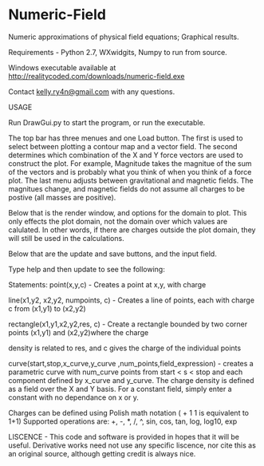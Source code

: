 Numeric-Field
=============

Numeric approximations of physical field equations; Graphical results.

Requirements - Python 2.7, WXwidgits, Numpy to run from source.

Windows executable available at http://realitycoded.com/downloads/numeric-field.exe

Contact kelly.ry4n@gmail.com with any questions.

USAGE

Run DrawGui.py to start the program, or run the executable.

The top bar has three menues and one Load button. The first is used to select between plotting a contour map and a
vector field. The second determines which combination of the X and Y force vectors are used to construct the plot.
For example, Magnitude takes the magnitue of the sum of the vectors and is probably what you think of when you
think of a force plot. The last menu adjusts between gravitational and magnetic fields. The magnitues change,
and magnetic fields do not assume all charges to be postive (all masses are positive).

Below that is the render window, and options for the domain to plot. This only effects the plot domain, not the domain
over which values are calulated. In other words, if there are charges outside the plot domain, they will still
be used in the calculations.

Below that are the update and save buttons, and the input field.

Type help and then update to see the following:

Statements:
point(x,y,c)                       -   Creates a point at x,y, with charge

line(x1,y2, x2,y2, numpoints, c)   -   Creates a line of points, each with charge c from (x1,y1) to (x2,y2)

rectangle(x1,y1,x2,y2,res, c)      -   Create a rectangle bounded by two corner points (x1,y1) and (x2,y2)where the charge

density is related to res, and c gives the charge of the individual points

curve(start,stop,x_curve,y_curve ,num_points,field_expression) - creates a parametric curve with num_curve points
from start < s < stop and each component defined by x_curve and y_curve. The charge density is defined as a field
over the X and Y basis. For a constant field, simply enter a constant with no dependance on x or y.

Charges can be defined using Polish math notation ( + 1 1 is equivalent to 1+1)
Supported operations are: +, -, *, /, ^, sin, cos, tan, log, log10, exp


LISCENCE - This code and software is provided in hopes that it will be useful. Derivative works need not use
any specific liscence, nor cite this as an original source, although getting credit is always nice.
